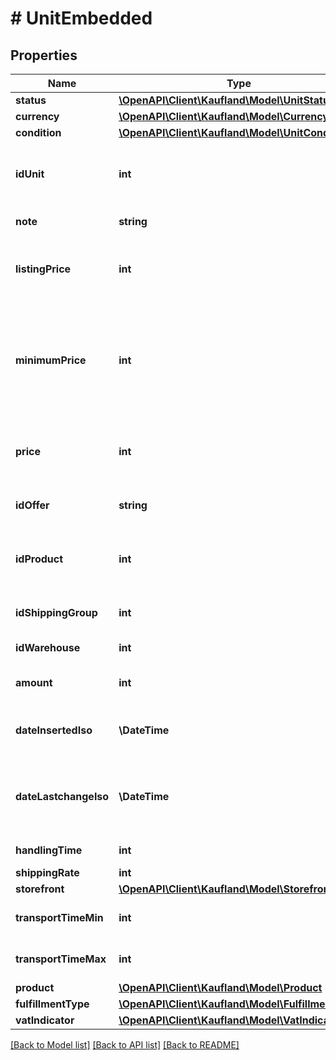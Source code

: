 # # UnitEmbedded

## Properties

Name | Type | Description | Notes
------------ | ------------- | ------------- | -------------
**status** | [**\OpenAPI\Client\Kaufland\Model\UnitStatuses**](UnitStatuses.md) |  |
**currency** | [**\OpenAPI\Client\Kaufland\Model\Currency**](Currency.md) |  |
**condition** | [**\OpenAPI\Client\Kaufland\Model\UnitCondition**](UnitCondition.md) |  |
**idUnit** | **int** | Internal ID of Unit, unique across all Units |
**note** | **string** | A note for this unit |
**listingPrice** | **int** | Listing price, available only for Seller |
**minimumPrice** | **int** | Minimum price, available only for Seller with Smart Pricing feature enabled |
**price** | **int** | Price at which this unit will be offered on Kaufland.de |
**idOffer** | **string** | Seller&#39;s unique ID for offer(s) |
**idProduct** | **int** | Internal ID of Product, unique across all Products |
**idShippingGroup** | **int** | ID of the shipping group |
**idWarehouse** | **int** | ID of warehouse |
**amount** | **int** | Amount of available Units |
**dateInsertedIso** | **\DateTime** | DateTime when unit was created |
**dateLastchangeIso** | **\DateTime** | DateTime when unit has been edited for the last time |
**handlingTime** | **int** | handling time |
**shippingRate** | **int** |  |
**storefront** | [**\OpenAPI\Client\Kaufland\Model\Storefront**](Storefront.md) |  |
**transportTimeMin** | **int** | Transport time minimum |
**transportTimeMax** | **int** | Transport time maximum |
**product** | [**\OpenAPI\Client\Kaufland\Model\Product**](Product.md) |  | [optional]
**fulfillmentType** | [**\OpenAPI\Client\Kaufland\Model\FulfillmentType**](FulfillmentType.md) |  |
**vatIndicator** | [**\OpenAPI\Client\Kaufland\Model\VatIndicator**](VatIndicator.md) |  |

[[Back to Model list]](../../README.md#models) [[Back to API list]](../../README.md#endpoints) [[Back to README]](../../README.md)

